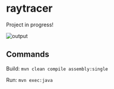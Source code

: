 # raytracer

Project in progress!

![output](https://github.com/user-attachments/assets/0dff2839-65bd-4c8b-9a1c-ba93f6bb6076)



## Commands
Build: `mvn clean compile assembly:single`

Run: `mvn exec:java`
